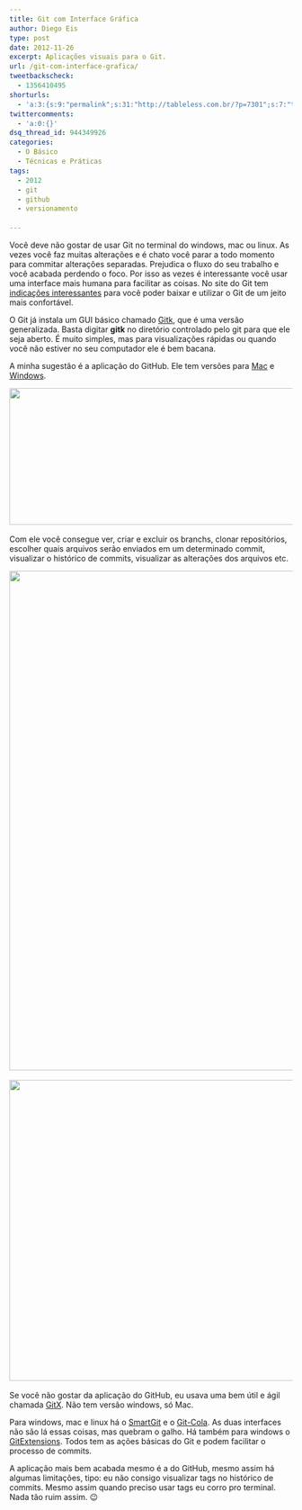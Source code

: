 ```yaml
---
title: Git com Interface Gráfica
author: Diego Eis
type: post
date: 2012-11-26
excerpt: Aplicações visuais para o Git.
url: /git-com-interface-grafica/
tweetbackscheck:
  - 1356410495
shorturls:
  - 'a:3:{s:9:"permalink";s:31:"http://tableless.com.br/?p=7301";s:7:"tinyurl";s:26:"http://tinyurl.com/coj7kbg";s:4:"isgd";s:19:"http://is.gd/uZqDRf";}'
twittercomments:
  - 'a:0:{}'
dsq_thread_id: 944349926
categories:
  - O Básico
  - Técnicas e Práticas
tags:
  - 2012
  - git
  - github
  - versionamento

---
```

Você deve não gostar de usar Git no terminal do windows, mac ou linux. As vezes você faz muitas alterações e é chato você parar a todo momento para commitar alterações separadas. Prejudica o fluxo do seu trabalho e você acabada perdendo o foco. Por isso as vezes é interessante você usar uma interface mais humana para facilitar as coisas. No site do Git tem [indicações interessantes][1] para você poder baixar e utilizar o Git de um jeito mais confortável.

O Git já instala um GUI básico chamado [Gitk][2], que é uma versão generalizada. Basta digitar **gitk** no diretório controlado pelo git para que ele seja aberto. É muito simples, mas para visualizações rápidas ou quando você não estiver no seu computador ele é bem bacana.

A minha sugestão é a aplicação do GitHub. Ele tem versões para [Mac][3] e [Windows][4]. 

<img src="https://raw.githubusercontent.com/diegoeis/tableless-static-images/master/2012/11/promo-screenshot.png" alt="" title="promo-screenshot" width="515" height="243" class="alignnone size-full wp-image-7313" srcset="uploads/2012/11/promo-screenshot.png 515w, uploads/2012/11/promo-screenshot-300x141.png 300w" sizes="(max-width: 515px) 100vw, 515px" />

Com ele você consegue ver, criar e excluir os branchs, clonar repositórios, escolher quais arquivos serão enviados em um determinado commit, visualizar o histórico de commits, visualizar as alterações dos arquivos etc.

<img src="https://raw.githubusercontent.com/diegoeis/tableless-static-images/master/2012/11/Screen-Shot-2012-11-19-at-2.22.35-PM1.png" alt="" title="Screen Shot 2012-11-19 at 2.22.35 PM" width="808" height="888" class="alignnone size-full wp-image-7337" srcset="uploads/2012/11/Screen-Shot-2012-11-19-at-2.22.35-PM1.png 808w, uploads/2012/11/Screen-Shot-2012-11-19-at-2.22.35-PM1-272x300.png 272w" sizes="(max-width: 808px) 100vw, 808px" />

[<img src="https://raw.githubusercontent.com/diegoeis/tableless-static-images/master/2012/11/Screen-Shot-2012-11-19-at-2.23.16-PM-1024x857.png" alt="" title="Screen Shot 2012-11-19 at 2.23.16 PM" width="640" height="535" class="alignnone size-large wp-image-7319" srcset="uploads/2012/11/Screen-Shot-2012-11-19-at-2.23.16-PM-1024x857.png 1024w, uploads/2012/11/Screen-Shot-2012-11-19-at-2.23.16-PM-300x251.png 300w, uploads/2012/11/Screen-Shot-2012-11-19-at-2.23.16-PM.png 1060w" sizes="(max-width: 640px) 100vw, 640px" />][5]

Se você não gostar da aplicação do GitHub, eu usava uma bem útil e ágil chamada [GitX][6]. Não tem versão windows, só Mac.

Para windows, mac e linux há o [SmartGit][7] e o [Git-Cola][8]. As duas interfaces não são lá essas coisas, mas quebram o galho. Há também para windows o [GitExtensions][9]. Todos tem as ações básicas do Git e podem facilitar o processo de commits.

A aplicação mais bem acabada mesmo é a do GitHub, mesmo assim há algumas limitações, tipo: eu não consigo visualizar tags no histórico de commits. Mesmo assim quando preciso usar tags eu corro pro terminal. Nada tão ruim assim. 😉

 [1]: http://git-scm.com/downloads/guis
 [2]: http://gitk.sourceforge.net
 [3]: http://mac.github.com
 [4]: http://windows.github.com
 [5]: https://raw.githubusercontent.com/diegoeis/tableless-static-images/master/2012/11/Screen-Shot-2012-11-19-at-2.23.16-PM.png
 [6]: http://gitx.frim.nl
 [7]: http://www.syntevo.com/smartgit/index.html
 [8]: http://git-cola.github.com/
 [9]: http://code.google.com/p/gitextensions/